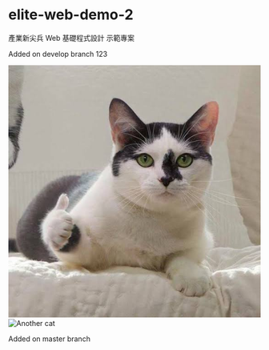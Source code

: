 # elite-web-demo-2

產業新尖兵 Web 基礎程式設計 示範專案

Added on develop branch 123

![Cat](./image/cat.jpg)
![Another cat](https://i.imgur.com/9wGJWa0.png)

Added on master branch
